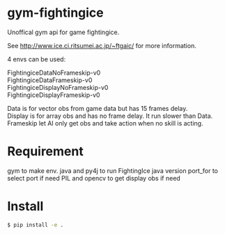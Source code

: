 # gym-fightingice

Unoffical gym api for game fightingice.

See http://www.ice.ci.ritsumei.ac.jp/~ftgaic/ for more information.

4 envs can be used:

FightingiceDataNoFrameskip-v0 <br />
FightingiceDataFrameskip-v0 <br />
FightingiceDisplayNoFrameskip-v0 <br />
FightingiceDisplayFrameskip-v0

Data is for vector obs from game data but has 15 frames delay. <br />
Display is for array obs and has no frame delay. It run slower than Data. <br />
Frameskip let AI only get obs and take action when no skill is acting. <br />

# Requirement

gym to make env.
java and py4j to run FightingIce java version
port_for to select port if need
PIL and opencv to get display obs if need

# Install
```bash
$ pip install -e .
```
